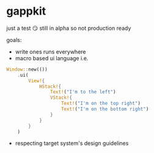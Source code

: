 # gappkit
just a test 😏
still in alpha so not production ready


goals: 
- write ones runs everywhere
- macro based ui language i.e. 
```rust
Window::new(())
    .ui(
        View!{
            HStack!{
                Text!("I'm to the left")
                VStack!{
                    Text!("I'm on the top right")
                    Text!("I'm on the bottom right")
                }
            }
        }
    )
```
- respecting target system's design guidelines